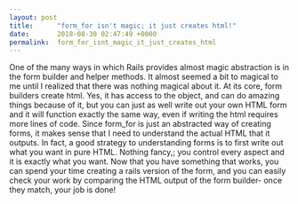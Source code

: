 ```yaml
---
layout: post
title:      "form_for isn't magic; it just creates html!"
date:       2018-08-30 02:47:49 +0000
permalink:  form_for_isnt_magic_it_just_creates_html
---
```


One of the many ways in which Rails provides almost magic abstraction is in the form builder and helper methods. It almost seemed a bit to magical to me until I realized that there was nothing magical about it. At its core, form builders create html. Yes, it has access to the object, and can do amazing things because of it, but you can just as well write out your own HTML form and it will function exactly the same way, even if writing the html requires more lines of code. Since form_for is just an abstracted way of creating forms, it makes sense that I need to understand the actual HTML that it outputs. In fact, a good strategy to understanding forms is to first write out what you want in pure HTML. Nothing fancy,; you control every aspect and it is exactly what you want. Now that you have something that works, you can spend your time creating a rails version of the form, and you can easily check your work by comparing the HTML output of the form builder- once they match, your job is done!  
